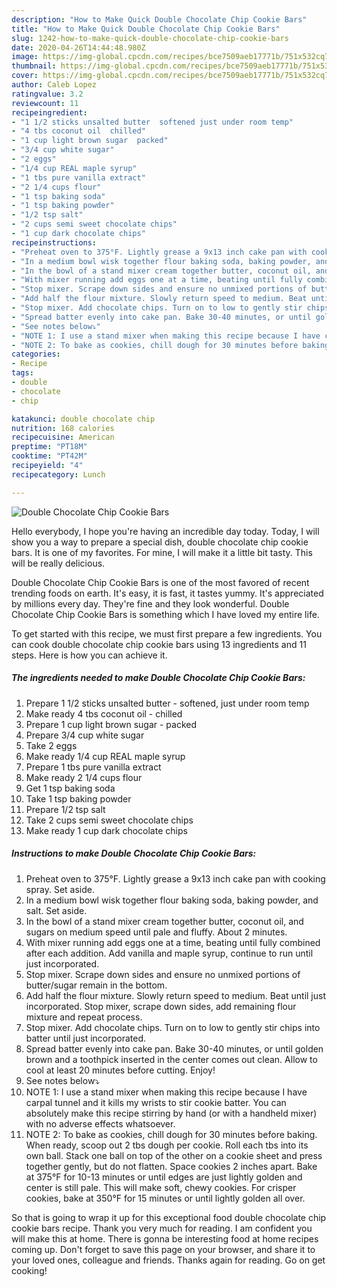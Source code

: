 ```yaml
---
description: "How to Make Quick Double Chocolate Chip Cookie Bars"
title: "How to Make Quick Double Chocolate Chip Cookie Bars"
slug: 1242-how-to-make-quick-double-chocolate-chip-cookie-bars
date: 2020-04-26T14:44:48.980Z
image: https://img-global.cpcdn.com/recipes/bce7509aeb17771b/751x532cq70/double-chocolate-chip-cookie-bars-recipe-main-photo.jpg
thumbnail: https://img-global.cpcdn.com/recipes/bce7509aeb17771b/751x532cq70/double-chocolate-chip-cookie-bars-recipe-main-photo.jpg
cover: https://img-global.cpcdn.com/recipes/bce7509aeb17771b/751x532cq70/double-chocolate-chip-cookie-bars-recipe-main-photo.jpg
author: Caleb Lopez
ratingvalue: 3.2
reviewcount: 11
recipeingredient:
- "1 1/2 sticks unsalted butter  softened just under room temp"
- "4 tbs coconut oil  chilled"
- "1 cup light brown sugar  packed"
- "3/4 cup white sugar"
- "2 eggs"
- "1/4 cup REAL maple syrup"
- "1 tbs pure vanilla extract"
- "2 1/4 cups flour"
- "1 tsp baking soda"
- "1 tsp baking powder"
- "1/2 tsp salt"
- "2 cups semi sweet chocolate chips"
- "1 cup dark chocolate chips"
recipeinstructions:
- "Preheat oven to 375°F. Lightly grease a 9x13 inch cake pan with cooking spray. Set aside."
- "In a medium bowl wisk together flour baking soda, baking powder, and salt. Set aside."
- "In the bowl of a stand mixer cream together butter, coconut oil, and sugars on medium speed until pale and fluffy. About 2 minutes."
- "With mixer running add eggs one at a time, beating until fully combined after each addition. Add vanilla and maple syrup, continue to run until just incorporated."
- "Stop mixer. Scrape down sides and ensure no unmixed portions of butter/sugar remain in the bottom."
- "Add half the flour mixture. Slowly return speed to medium. Beat until just incorporated. Stop mixer, scrape down sides, add remaining flour mixture and repeat process."
- "Stop mixer. Add chocolate chips. Turn on to low to gently stir chips into batter until just incorporated."
- "Spread batter evenly into cake pan. Bake 30-40 minutes, or until golden brown and a toothpick inserted in the center comes out clean. Allow to cool at least 20 minutes before cutting. Enjoy!"
- "See notes below⤵"
- "NOTE 1: I use a stand mixer when making this recipe because I have carpal tunnel and it kills my wrists to stir cookie batter. You can absolutely make this recipe stirring by hand (or with a handheld mixer) with no adverse effects whatsoever."
- "NOTE 2: To bake as cookies, chill dough for 30 minutes before baking. When ready, scoop out 2 tbs dough per cookie. Roll each tbs into its own ball. Stack one ball on top of the other on a cookie sheet and press together gently, but do not flatten. Space cookies 2 inches apart. Bake at 375°F for 10-13 minutes or until edges are just lightly golden and center is still pale. This will make soft, chewy cookies. For crisper cookies, bake at 350°F for 15 minutes or until lightly golden all over."
categories:
- Recipe
tags:
- double
- chocolate
- chip

katakunci: double chocolate chip 
nutrition: 168 calories
recipecuisine: American
preptime: "PT18M"
cooktime: "PT42M"
recipeyield: "4"
recipecategory: Lunch

---
```



![Double Chocolate Chip Cookie Bars](https://img-global.cpcdn.com/recipes/bce7509aeb17771b/751x532cq70/double-chocolate-chip-cookie-bars-recipe-main-photo.jpg)

Hello everybody, I hope you're having an incredible day today. Today, I will show you a way to prepare a special dish, double chocolate chip cookie bars. It is one of my favorites. For mine, I will make it a little bit tasty. This will be really delicious.

Double Chocolate Chip Cookie Bars is one of the most favored of recent trending foods on earth. It's easy, it is fast, it tastes yummy. It's appreciated by millions every day. They're fine and they look wonderful. Double Chocolate Chip Cookie Bars is something which I have loved my entire life.




To get started with this recipe, we must first prepare a few ingredients. You can cook double chocolate chip cookie bars using 13 ingredients and 11 steps. Here is how you can achieve it.

<!--inarticleads1-->

##### The ingredients needed to make Double Chocolate Chip Cookie Bars:

1. Prepare 1 1/2 sticks unsalted butter - softened, just under room temp
1. Make ready 4 tbs coconut oil - chilled
1. Prepare 1 cup light brown sugar - packed
1. Prepare 3/4 cup white sugar
1. Take 2 eggs
1. Make ready 1/4 cup REAL maple syrup
1. Prepare 1 tbs pure vanilla extract
1. Make ready 2 1/4 cups flour
1. Get 1 tsp baking soda
1. Take 1 tsp baking powder
1. Prepare 1/2 tsp salt
1. Take 2 cups semi sweet chocolate chips
1. Make ready 1 cup dark chocolate chips




<!--inarticleads2-->

##### Instructions to make Double Chocolate Chip Cookie Bars:

1. Preheat oven to 375°F. Lightly grease a 9x13 inch cake pan with cooking spray. Set aside.
1. In a medium bowl wisk together flour baking soda, baking powder, and salt. Set aside.
1. In the bowl of a stand mixer cream together butter, coconut oil, and sugars on medium speed until pale and fluffy. About 2 minutes.
1. With mixer running add eggs one at a time, beating until fully combined after each addition. Add vanilla and maple syrup, continue to run until just incorporated.
1. Stop mixer. Scrape down sides and ensure no unmixed portions of butter/sugar remain in the bottom.
1. Add half the flour mixture. Slowly return speed to medium. Beat until just incorporated. Stop mixer, scrape down sides, add remaining flour mixture and repeat process.
1. Stop mixer. Add chocolate chips. Turn on to low to gently stir chips into batter until just incorporated.
1. Spread batter evenly into cake pan. Bake 30-40 minutes, or until golden brown and a toothpick inserted in the center comes out clean. Allow to cool at least 20 minutes before cutting. Enjoy!
1. See notes below⤵
1. NOTE 1: I use a stand mixer when making this recipe because I have carpal tunnel and it kills my wrists to stir cookie batter. You can absolutely make this recipe stirring by hand (or with a handheld mixer) with no adverse effects whatsoever.
1. NOTE 2: To bake as cookies, chill dough for 30 minutes before baking. When ready, scoop out 2 tbs dough per cookie. Roll each tbs into its own ball. Stack one ball on top of the other on a cookie sheet and press together gently, but do not flatten. Space cookies 2 inches apart. Bake at 375°F for 10-13 minutes or until edges are just lightly golden and center is still pale. This will make soft, chewy cookies. For crisper cookies, bake at 350°F for 15 minutes or until lightly golden all over.




So that is going to wrap it up for this exceptional food double chocolate chip cookie bars recipe. Thank you very much for reading. I am confident you will make this at home. There is gonna be interesting food at home recipes coming up. Don't forget to save this page on your browser, and share it to your loved ones, colleague and friends. Thanks again for reading. Go on get cooking!
